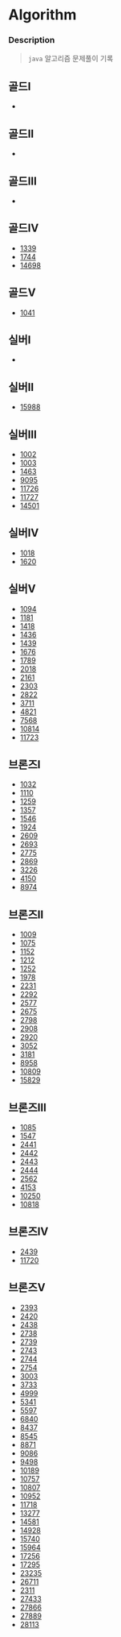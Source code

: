 
# Algorithm
### Description
> `java` 알고리즘 문제풀이 기록

골드Ⅰ
---
-

골드Ⅱ
---
-

골드Ⅲ
---
-

골드Ⅳ
---
- [1339](https://github.com/github-jademon/Algorithm/blob/main/src/baekjoon/p1339.java)
- [1744](https://github.com/github-jademon/Algorithm/blob/main/src/baekjoon/p1744.java)
- [14698](https://github.com/github-jademon/Algorithm/blob/main/src/baekjoon/p14698.java)

골드Ⅴ
--- 
- [1041](https://github.com/github-jademon/Algorithm/blob/main/src/baekjoon/p1041.java)

실버Ⅰ
---
-

실버Ⅱ
---
- [15988](https://github.com/github-jademon/Algorithm/blob/main/src/baekjoon/p15988.java)

실버Ⅲ
---
- [1002](https://github.com/github-jademon/Algorithm/blob/main/src/baekjoon/p1002.java)
- [1003](https://github.com/github-jademon/Algorithm/blob/main/src/baekjoon/p1003.java)
- [1463](https://github.com/github-jademon/Algorithm/blob/main/src/baekjoon/p1463.java)
- [9095](https://github.com/github-jademon/Algorithm/blob/main/src/baekjoon/p9095.java)
- [11726](https://github.com/github-jademon/Algorithm/blob/main/src/baekjoon/p11726.java)
- [11727](https://github.com/github-jademon/Algorithm/blob/main/src/baekjoon/p11727.java)
- [14501](https://github.com/github-jademon/Algorithm/blob/main/src/baekjoon/p14501.java)

실버Ⅳ
---
- [1018](https://github.com/github-jademon/Algorithm/blob/main/src/baekjoon/p1018.java)
- [1620](https://github.com/github-jademon/Algorithm/blob/main/src/baekjoon/p1620.java)

실버Ⅴ
---
- [1094](https://github.com/github-jademon/Algorithm/blob/main/src/baekjoon/p1094.java)
- [1181](https://github.com/github-jademon/Algorithm/blob/main/src/baekjoon/p1181.java)
- [1418](https://github.com/github-jademon/Algorithm/blob/main/src/baekjoon/p1418.java)
- [1436](https://github.com/github-jademon/Algorithm/blob/main/src/baekjoon/p1436.java)
- [1439](https://github.com/github-jademon/Algorithm/blob/main/src/baekjoon/p1439.java)
- [1676](https://github.com/github-jademon/Algorithm/blob/main/src/baekjoon/p1676.java)
- [1789](https://github.com/github-jademon/Algorithm/blob/main/src/baekjoon/p1789.java)
- [2018](https://github.com/github-jademon/Algorithm/blob/main/src/baekjoon/p2018.java)
- [2161](https://github.com/github-jademon/Algorithm/blob/main/src/baekjoon/p2161.java)
- [2303](https://github.com/github-jademon/Algorithm/blob/main/src/baekjoon/p2303.java)
- [2822](https://github.com/github-jademon/Algorithm/blob/main/src/baekjoon/p2822.java)
- [3711](https://github.com/github-jademon/Algorithm/blob/main/src/baekjoon/p3711.java)
- [4821](https://github.com/github-jademon/Algorithm/blob/main/src/baekjoon/p4821.java)
- [7568](https://github.com/github-jademon/Algorithm/blob/main/src/baekjoon/p7568.java)
- [10814](https://github.com/github-jademon/Algorithm/blob/main/src/baekjoon/p10814.java)
- [11723](https://github.com/github-jademon/Algorithm/blob/main/src/baekjoon/p11723.java)

브론즈Ⅰ
---
- [1032](https://github.com/github-jademon/Algorithm/blob/main/src/baekjoon/p1032.java)
- [1110](https://github.com/github-jademon/Algorithm/blob/main/src/baekjoon/p1110.java)
- [1259](https://github.com/github-jademon/Algorithm/blob/main/src/baekjoon/p1259.java)
- [1357](https://github.com/github-jademon/Algorithm/blob/main/src/baekjoon/p1357.java)
- [1546](https://github.com/github-jademon/Algorithm/blob/main/src/baekjoon/p1546.java)
- [1924](https://github.com/github-jademon/Algorithm/blob/main/src/baekjoon/p1924.java)
- [2609](https://github.com/github-jademon/Algorithm/blob/main/src/baekjoon/p2609.java)
- [2693](https://github.com/github-jademon/Algorithm/blob/main/src/baekjoon/p2693.java)
- [2775](https://github.com/github-jademon/Algorithm/blob/main/src/baekjoon/p2775.java)
- [2869](https://github.com/github-jademon/Algorithm/blob/main/src/baekjoon/p2869.java)
- [3226](https://github.com/github-jademon/Algorithm/blob/main/src/baekjoon/p3226.java)
- [4150](https://github.com/github-jademon/Algorithm/blob/main/src/baekjoon/p4150.java)
- [8974](https://github.com/github-jademon/Algorithm/blob/main/src/baekjoon/p8974.java)

브론즈Ⅱ
---
- [1009](https://github.com/github-jademon/Algorithm/blob/main/src/baekjoon/p1009.java)
- [1075](https://github.com/github-jademon/Algorithm/blob/main/src/baekjoon/p1075.java)
- [1152](https://github.com/github-jademon/Algorithm/blob/main/src/baekjoon/p1152.java)
- [1212](https://github.com/github-jademon/Algorithm/blob/main/src/baekjoon/p1252.java)
- [1252](https://github.com/github-jademon/Algorithm/blob/main/src/baekjoon/p1212.java)
- [1978](https://github.com/github-jademon/Algorithm/blob/main/src/baekjoon/p1978.java)
- [2231](https://github.com/github-jademon/Algorithm/blob/main/src/baekjoon/p2231.java)
- [2292](https://github.com/github-jademon/Algorithm/blob/main/src/baekjoon/p2292.java)
- [2577](https://github.com/github-jademon/Algorithm/blob/main/src/baekjoon/p2577.java)
- [2675](https://github.com/github-jademon/Algorithm/blob/main/src/baekjoon/p2675.java)
- [2798](https://github.com/github-jademon/Algorithm/blob/main/src/baekjoon/p2798.java)
- [2908](https://github.com/github-jademon/Algorithm/blob/main/src/baekjoon/p2908.java)
- [2920](https://github.com/github-jademon/Algorithm/blob/main/src/baekjoon/p2920.java)
- [3052](https://github.com/github-jademon/Algorithm/blob/main/src/baekjoon/p3052.java)
- [3181](https://github.com/github-jademon/Algorithm/blob/main/src/baekjoon/p3181.java)
- [8958](https://github.com/github-jademon/Algorithm/blob/main/src/baekjoon/p8958.java)
- [10809](https://github.com/github-jademon/Algorithm/blob/main/src/baekjoon/p10809.java)
- [15829](https://github.com/github-jademon/Algorithm/blob/main/src/baekjoon/p15829.java)

브론즈Ⅲ
---
- [1085](https://github.com/github-jademon/Algorithm/blob/main/src/baekjoon/p1085.java)
- [1547](https://github.com/github-jademon/Algorithm/blob/main/src/baekjoon/p1547.java)
- [2441](https://github.com/github-jademon/Algorithm/blob/main/src/baekjoon/p2441.java)
- [2442](https://github.com/github-jademon/Algorithm/blob/main/src/baekjoon/p2442.java)
- [2443](https://github.com/github-jademon/Algorithm/blob/main/src/baekjoon/p2443.java)
- [2444](https://github.com/github-jademon/Algorithm/blob/main/src/baekjoon/2444.java)
- [2562](https://github.com/github-jademon/Algorithm/blob/main/src/baekjoon/p2562.java)
- [4153](https://github.com/github-jademon/Algorithm/blob/main/src/baekjoon/p4153.java)
- [10250](https://github.com/github-jademon/Algorithm/blob/main/src/baekjoon/p10250.java)
- [10818](https://github.com/github-jademon/Algorithm/blob/main/src/baekjoon/p10818.java)

브론즈Ⅳ
---
- [2439](https://github.com/github-jademon/Algorithm/blob/main/src/baekjoon/p2439.java)
- [11720](https://github.com/github-jademon/Algorithm/blob/main/src/baekjoon/p11720.java)

브론즈Ⅴ
---
- [2393](https://github.com/github-jademon/Algorithm/blob/main/src/baekjoon/p2393.java)
- [2420](https://github.com/github-jademon/Algorithm/blob/main/src/baekjoon/p2420.java)
- [2438](https://github.com/github-jademon/Algorithm/blob/main/src/baekjoon/p2438.java)
- [2738](https://github.com/github-jademon/Algorithm/blob/main/src/baekjoon/p2738.java)
- [2739](https://github.com/github-jademon/Algorithm/blob/main/src/baekjoon/p2739.java)
- [2743](https://github.com/github-jademon/Algorithm/blob/main/src/baekjoon/p2743.java)
- [2744](https://github.com/github-jademon/Algorithm/blob/main/src/baekjoon/p2744.java)
- [2754](https://github.com/github-jademon/Algorithm/blob/main/src/baekjoon/p2754.java)
- [3003](https://github.com/github-jademon/Algorithm/blob/main/src/baekjoon/p3003.java)
- [3733](https://github.com/github-jademon/Algorithm/blob/main/src/baekjoon/p3733.java)
- [4999](https://github.com/github-jademon/Algorithm/blob/main/src/baekjoon/p4999.java)
- [5341](https://github.com/github-jademon/Algorithm/blob/main/src/baekjoon/p5341.java)
- [5597](https://github.com/github-jademon/Algorithm/blob/main/src/baekjoon/p5597.java)
- [6840](https://github.com/github-jademon/Algorithm/blob/main/src/baekjoon/p6840.java)
- [8437](https://github.com/github-jademon/Algorithm/blob/main/src/baekjoon/p8437.java)
- [8545](https://github.com/github-jademon/Algorithm/blob/main/src/baekjoon/p8545.java)
- [8871](https://github.com/github-jademon/Algorithm/blob/main/src/baekjoon/p8871.java)
- [9086](https://github.com/github-jademon/Algorithm/blob/main/src/baekjoon/p9086.java)
- [9498](https://github.com/github-jademon/Algorithm/blob/main/src/baekjoon/p9498.java)
- [10189](https://github.com/github-jademon/Algorithm/blob/main/src/baekjoon/p10189.java)
- [10757](https://github.com/github-jademon/Algorithm/blob/main/src/baekjoon/p10757.java)
- [10807](https://github.com/github-jademon/Algorithm/blob/main/src/baekjoon/p10807.java)
- [10952](https://github.com/github-jademon/Algorithm/blob/main/src/baekjoon/p10952.java)
- [11718](https://github.com/github-jademon/Algorithm/blob/main/src/baekjoon/p11718.java)
- [13277](https://github.com/github-jademon/Algorithm/blob/main/src/baekjoon/p13277.java)
- [14581](https://github.com/github-jademon/Algorithm/blob/main/src/baekjoon/p14581.java)
- [14928](https://github.com/github-jademon/Algorithm/blob/main/src/baekjoon/p14928.java)
- [15740](https://github.com/github-jademon/Algorithm/blob/main/src/baekjoon/p15740.java)
- [15964](https://github.com/github-jademon/Algorithm/blob/main/src/baekjoon/p15964.java)
- [17256](https://github.com/github-jademon/Algorithm/blob/main/src/baekjoon/p17256.java)
- [17295](https://github.com/github-jademon/Algorithm/blob/main/src/baekjoon/p17295.java)
- [23235](https://github.com/github-jademon/Algorithm/blob/main/src/baekjoon/p23235.java)
- [26711](https://github.com/github-jademon/Algorithm/blob/main/src/baekjoon/p26711.java)
- [2311](https://github.com/github-jademon/Algorithm/blob/main/src/baekjoon/p25311.java)
- [27433](https://github.com/github-jademon/Algorithm/blob/main/src/baekjoon/p27433.java)
- [27866](https://github.com/github-jademon/Algorithm/blob/main/src/baekjoon/p27866.java)
- [27889](https://github.com/github-jademon/Algorithm/blob/main/src/baekjoon/p27889.java)
- [28113](https://github.com/github-jademon/Algorithm/blob/main/src/baekjoon/p28113.java)